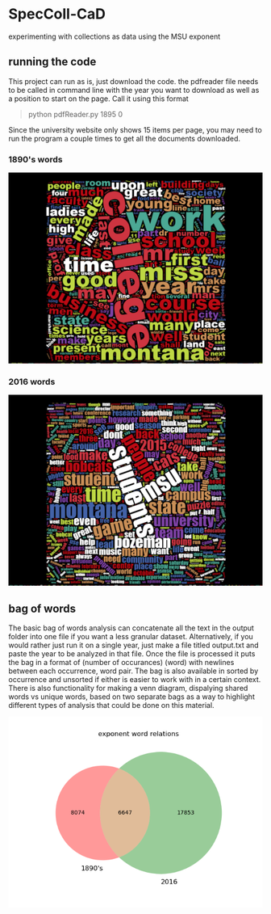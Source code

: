 # SpecColl-CaD
experimenting with collections as data using the MSU exponent

## running the code
  This project can run as is, just download the code. the pdfreader file needs to be called in command line with the year you want to download as well as a position to start on the page. Call it using this format
  
  > python pdfReader.py 1895 0
  
  Since the university website only shows 15 items per page, you may need to run the program a couple times to get all the documents downloaded.
### 1890's words
<img src = /images/1890s_word_cloud.png>

### 2016 words
<img src = /images/2016_word_cloud_square.png>
  
## bag of words
  The basic bag of words analysis can concatenate all the text in the output folder into one file if you want a less granular dataset. Alternatively, if you would rather just run it on a single year, just make a file titled output.txt and paste the year to be analyzed in that file. 
  Once the file is processed it puts the bag in a format of (number of occurances) (word) with newlines between each occurrence, word pair. The bag is also available in sorted by occurrence and unsorted if either is easier to work with in a certain context. There is also functionality for making a venn diagram, dispalying shared words vs unique words, based on two separate bags as a way to highlight different types of analysis that could be done on this material.
  

<img src=/images/onldnew.png>
